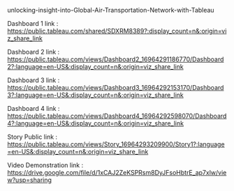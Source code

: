 unlocking-insight-into-Global-Air-Transportation-Network-with-Tableau

Dashboard 1 link : https://public.tableau.com/shared/SDXRM8389?:display_count=n&:origin=viz_share_link

Dashboard 2 link : https://public.tableau.com/views/Dashboard2_16964291186770/Dashboard2?:language=en-US&:display_count=n&:origin=viz_share_link

Dashboard 3 link : https://public.tableau.com/views/Dashboard3_16964292153170/Dashboard3?:language=en-US&:display_count=n&:origin=viz_share_link

Dashboard 4 link : https://public.tableau.com/views/Dashboard4_16964292598070/Dashboard4?:language=en-US&:display_count=n&:origin=viz_share_link

Story Public link : https://public.tableau.com/views/Story_16964293209900/Story1?:language=en-US&:display_count=n&:origin=viz_share_link

Video Demonstration link : https://drive.google.com/file/d/1xCAJ2ZeKSPRsm8DyJFsoHbtrE_ap7xlw/view?usp=sharing


